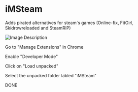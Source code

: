 # iMSteam

Adds pirated alternatives for steam's games (Online-fix, FitGirl, Skidrowreloaded and SteamRIP)

![Image Description](https://i.imgur.com/SSRm5LW.png)

Go to "Manage Extensions" in Chrome

Enable "Developer Mode"

Click on "Load unpacked"

Select the unpacked folder labled "iMSteam"

DONE
